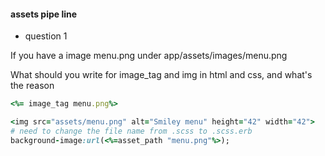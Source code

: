 #### assets pipe line

* question 1

If you have a image menu.png under app/assets/images/menu.png

What should you write for image_tag and img in html and css, and what's the reason

```ruby
<%= image_tag menu.png%>

<img src="assets/menu.png" alt="Smiley menu" height="42" width="42">
# need to change the file name from .scss to .scss.erb
background-image:url(<%=asset_path "menu.png"%>);
```

